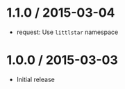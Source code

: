 
1.1.0 / 2015-03-04
==================

  * request: Use `littlstar` namespace

1.0.0 / 2015-03-03
==================

  * Initial release
